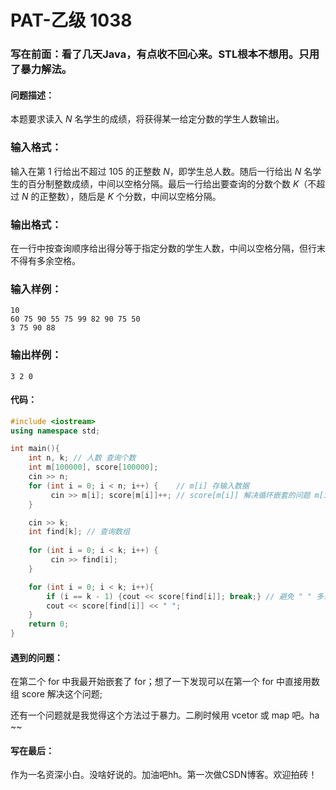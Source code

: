 # PAT-乙级 1038

### 写在前面：看了几天Java，有点收不回心来。STL根本不想用。只用了暴力解法。

#### 问题描述：

本题要求读入 *N* 名学生的成绩，将获得某一给定分数的学生人数输出。

### 输入格式：

输入在第 1 行给出不超过 105 的正整数 *N*，即学生总人数。随后一行给出 *N* 名学生的百分制整数成绩，中间以空格分隔。最后一行给出要查询的分数个数 *K*（不超过 *N* 的正整数），随后是 *K* 个分数，中间以空格分隔。

### 输出格式：

在一行中按查询顺序给出得分等于指定分数的学生人数，中间以空格分隔，但行末不得有多余空格。

### 输入样例：

```in
10
60 75 90 55 75 99 82 90 75 50
3 75 90 88
```

### 输出样例：

```out
3 2 0
```

#### 代码：

```c++
#include <iostream>
using namespace std;

int main(){
    int n, k; // 人数 查询个数
    int m[100000], score[100000];
    cin >> n;
    for (int i = 0; i < n; i++) {    // m[i] 存输入数据
         cin >> m[i]; score[m[i]]++; // score[m[i]] 解决循环嵌套的问题 m[i] 做 score[]的下标
    }

    cin >> k;
    int find[k]; // 查询数组
  
    for (int i = 0; i < k; i++) {
         cin >> find[i];
    }

    for (int i = 0; i < k; i++){
        if (i == k - 1) {cout << score[find[i]]; break;} // 避免 " " 多余
        cout << score[find[i]] << " ";
    }
    return 0;
}
```
#### 遇到的问题：

在第二个 for 中我最开始嵌套了 for；想了一下发现可以在第一个 for 中直接用数组 score 解决这个问题;

还有一个问题就是我觉得这个方法过于暴力。二刷时候用 vcetor 或 map 吧。ha ~~

#### 写在最后：

作为一名资深小白。没啥好说的。加油吧hh。第一次做CSDN博客。欢迎拍砖！